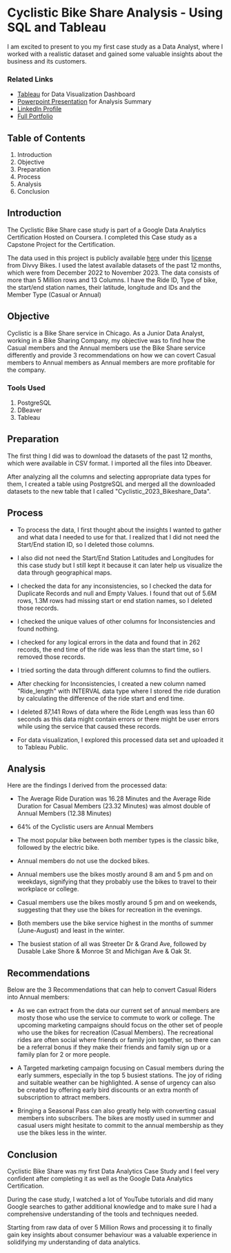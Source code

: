 # Cyclistic Bike Share Analysis - Using SQL and Tableau

I am excited to present to you my first case study as a Data Analyst, where I worked with a realistic dataset and gained some valuable insights about the business and its customers. 

### Related Links
* [Tableau]() for Data Visualization Dashboard
* [Powerpoint Presentation]() for Analysis Summary
* [LinkedIn Profile]() 
* [Full Portfolio]()

## Table of Contents
1. Introduction
2. Objective
3. Preparation
4. Process
5. Analysis 
6. Conclusion

## Introduction

The Cyclistic Bike Share case study is part of a Google Data Analytics Certification Hosted on Coursera. I completed this Case study as a Capstone Project for the Certification. 

The data used in this project is publicly available [here](https://divvy-tripdata.s3.amazonaws.com/index.html) under this [license](https://www.divvybikes.com/data-license-agreement) from Divvy Bikes. I used the latest available datasets of the past 12 months, which were from December 2022 to November 2023. The data consists of more than 5 Million rows and 13 Columns. I have the Ride ID, Type of bike, the start/end station names, their latitude, longitude and IDs and the Member Type (Casual or Annual)

## Objective
Cyclistic is a Bike Share service in Chicago. As a Junior Data Analyst, working in a Bike Sharing Company, my objective was to find how the Casual members and the Annual members use the Bike Share service differently and provide 3 recommendations on how we can covert Casual members to Annual members as Annual members are more profitable for the company.

### Tools Used
1. PostgreSQL
2. DBeaver
3. Tableau

## Preparation
The first thing I did was to download the datasets of the past 12 months, which were available in CSV format. I imported all the files into Dbeaver.

After analyzing all the columns and selecting appropriate data types for them, I created a table using PostgreSQL and merged all the downloaded datasets to the new table that I called "Cyclistic_2023_Bikeshare_Data". 

## Process
* To process the data, I first thought about the insights I wanted to gather and what data I needed to use for that. I realized that I did not need the Start/End station ID, so I deleted those columns.

* I also did not need the Start/End Station Latitudes and Longitudes for this case study but I still kept it because it can later help us visualize the data through geographical maps. 

* I checked the data for any inconsistencies, so I checked the data for Duplicate Records and null and Empty Values. I found that out of 5.6M rows, 1.3M rows had missing start or end station names, so I deleted those records. 

* I checked the unique values of other columns for Inconsistencies and found nothing.

* I checked for any logical errors in the data and found that in 262 records, the end time of the ride was less than the start time, so I removed those records. 

* I tried sorting the data through different columns to find the outliers. 

* After checking for Inconsistencies, I created a new column named "Ride_length" with INTERVAL data type where I stored the ride duration by calculating the difference of the ride start and end time. 

* I deleted 87,141 Rows of data where the Ride Length was less than 60 seconds as this data might contain errors or there might be user errors while using the service that caused these records. 

* For data visualization, I explored this processed data set and uploaded it to Tableau Public. 



## Analysis
Here are the findings I derived from the processed data:

* The Average Ride Duration was 16.28 Minutes and the Average Ride Duration for Casual Members (23.32 Minutes) was almost double of Annual Members (12.38 Minutes)

* 64% of the Cyclistic users are Annual Members

* The most popular bike between both member types is the classic bike, followed by the electric bike.

* Annual members do not use the docked bikes. 

* Annual members use the bikes mostly around 8 am and 5 pm and on weekdays, signifying that they probably use the bikes to travel to their workplace or college.

* Casual members use the bikes mostly around 5 pm and on weekends, suggesting that they use the bikes for recreation in the evenings.

* Both members use the bike service highest in the months of summer (June-August) and least in the winter.

* The busiest station of all was Streeter Dr & Grand Ave, followed by Dusable Lake Shore & Monroe St and Michigan Ave & Oak St.

## Recommendations

Below are the 3 Recommendations that can help to convert Casual Riders into Annual members:

* As we can extract from the data our current set of annual members are mosty those who use the service to commute to work or college. The upcoming marketing campaigns should focus on the other set of people who use the bikes for recreation (Casual Members). The recreational rides are often social where friends or family join together, so there can be a referral bonus if they make their friends and family sign up or a family plan for 2 or more people. 

* A Targeted marketing campaign focusing on Casual members during the early summers, especially in the top 5 busiest stations. The joy of riding and suitable weather can be highlighted. A sense of urgency can also be created by offering early bird discounts or an extra month of subscription to attract members. 

* Bringing a Seasonal Pass can also greatly help with converting casual members into subscribers. The bikes are mostly used in summer and casual users might hesitate to commit to the annual membership as they use the bikes less in the winter. 

## Conclusion
Cyclistic Bike Share was my first Data Analytics Case Study and I feel very confident after completing it as well as the Google Data Analytics Certification.

During the case study, I watched a lot of YouTube tutorials and did many Google searches to gather additional knowledge and to make sure I had a comprehensive understanding of the tools and techniques needed.

Starting from raw data of over 5 Million Rows and processing it to finally gain key insights about consumer behaviour was a valuable experience in solidifying my understanding of data analytics. 
